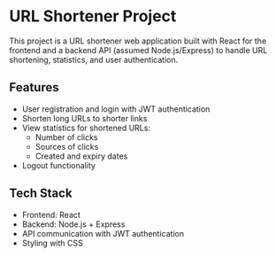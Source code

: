 # URL Shortener Project

This project is a URL shortener web application built with React for the frontend and a backend API (assumed Node.js/Express) to handle URL shortening, statistics, and user authentication.

## Features

- User registration and login with JWT authentication
- Shorten long URLs to shorter links
- View statistics for shortened URLs:
  - Number of clicks
  - Sources of clicks
  - Created and expiry dates
- Logout functionality

## Tech Stack

- Frontend: React
- Backend: Node.js + Express 
- API communication with JWT authentication
- Styling with CSS


